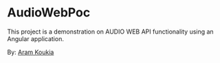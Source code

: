 # AudioWebPoc
This project is a demonstration on AUDIO WEB API functionality using an Angular application.

By: [Aram Koukia](https://koukia.ca) 
